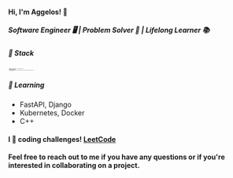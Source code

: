 <h4>Hi, I'm Aggelos! 👋</h4>

<h5>Software Engineer 🖥️ | Problem Solver 🧩 | Lifelong Learner 📚</h5>

<h5>🔧 Stack</h5>

<ul style="font-size: 1px;">
  <li><em>Languages</em>: Python 🐍 (Good), C++/Java/R/Prolog/SQL (Basics)</li>
  <li><em>Web</em>: HTML/CSS (Very Basic)</li>
  <li><em>Frameworks</em>: Django, FastAPI</li>
  <li><em>Libraries</em>: TensorFlow, Pydantic, Requests, BeautifulSoup, Scikit-learn, Pandas, NumPy, Matplotlib, Tkinter</li>
  <li><em>Tools</em>: AWS (Basic)</li>
</ul>

<h5>🌱 Learning</h5>

- FastAPI, Django
- Kubernetes, Docker
- C++


<h4>I 💙 coding challenges! <a href="https://leetcode.com/papaggalos/">LeetCode</a></h4>

<h4>Feel free to reach out to me if you have any questions or if you're interested in collaborating on a project.</h4>
